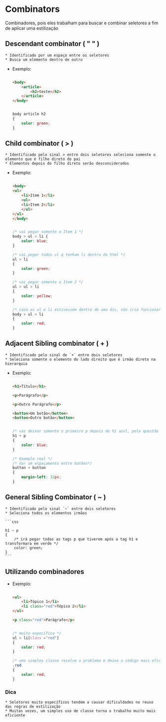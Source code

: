 
# Combinators

Combinadores, pois eles trabalham para buscar e combinar seletores a fim de aplicar uma estilização



## Descendant combinator ( " " )

    * Identificado por um espaço entre os seletores
    * Busca um elemento dentro de outro

- Exemplo:

    ```html

    <body>
        <article>
            <h2>teste</h2>
        </article>
    </body>
    ```

    ```css

    body article h2
    {
        color: green;    
    }
    ```



## Child combinator ( > )

    * Identificado pelo sinal > entre dois seletores seleciona somente o elemento que é filho direto do pai
    * Elementos depois do filho direto serão desconsiderados

- Exemplo:

    ```html

    <body>
    <ul>
        <li>Item 1</li>
        <ul>
        <li>Item 2</li>
        </ul>
    </ul>
    </body>
    ```

    ```css

    /* vai pegar somente o Item 1 */
    body > ul > li {
        color: blue;
    }

    /* vai pegar todos ul q tenham li dentro do html */
    ul > li
    {
        color: green;
    }

    /* vai pegar somente o Item 2 */
    ul > ul > li
    {
        color: yellow;
    }

    /* caso as ul e li estivessem dentro de uma div, não iria funcionar, pois não haveria uma tag ul após a tag body*/
    body > ul > li
    {
        color: red;
    }
    ```



## Adjacent Sibling combinator ( + )

    * Identificado pelo sinal de `+` entre dois seletores
    * Seleciona somente o elemento do lado direito que é irmão direto na hierarquia

- Exemplo:

    ```html

    <h1>Título</h1>

    <p>Parágrafo</p>

    <p>Outro Parágrafo</p> 

    <button>Um botão</button>
    <button>Outro botão</button>
    ```

    ```css

    /* vai deixar somente o primeiro p depois do h1 azul, pela questão da hierarquia */
    h1 + p
    {
        color: blue;
    }

    /* Exemplo real */
    /* dar um espaçamento entre botões*/
    button + button
    {
        margin-left: 32px;
    }
    ```



## General Sibling Combinator ( ~ )

    * Identificado pelo sinal `~` entre dois seletores
    * Seleciona todos os elementos irmãos

    ```css

    h1 ~ p
    {
        /* irá pegar todas as tags p que tiverem após a tag h1 e transformara em verde */
        color: green;
    }
    ```



## Utilizando combinadores

- Exemplo:
    ```html

    <ul>
        <li>Tópico 1</li>
        <li class="red">Tópico 2</li>
    </ul>

    <p class="red">Parágrafo</p>
    ```

    ```css

    /* muito específico */
    ul > li[class ="red"]
    {
        color: red;
    }

    /* uma simples classe resolve o problema e deixa o código mais eficiente */
    .red
    {
        color: red;
    }
    ```

### Dica
    * Seletores muito específicos tendem a causar dificuldades no reuso das regras de estilização
    * Muitas vezes, um simples uso de classe torna o trabalho muito mais eficiente